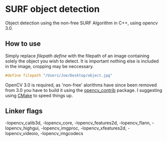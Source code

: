 # SURF object detection
Object detection using the non-free SURF Algorithm in C++, using opencv 3.0.

## How to use
Simply replace *filepath define* with the filepath of an image containing solely the object you wish to detect. It is important nothing else is included in the image, cropping may be neccessary.
```C++
#define filepath "/Users/Joe/Desktop/object.jpg"
```

OpenCV 3.0 is required, as 'non-free' alorithms have since been removed from 3.0 you have to build it using the [opencv_contrib](https://github.com/itseez/opencv_contrib) package. I suggesting using [CMake](https://cmake.org) to speed things up.

## Linker flags
-lopencv_calib3d, -lopencv_core, -lopencv_features2d, -lopencv_flann, -lopencv_highgui, -lopencv_imgproc, -lopencv_xfeatures2d, -lopencv_videoio, -lopencv_imgcodecs
